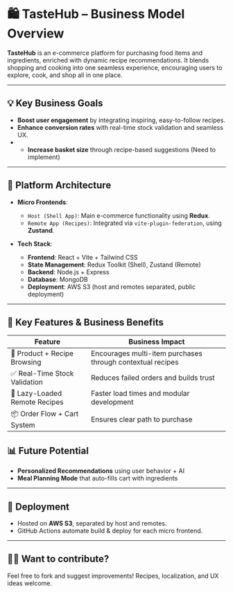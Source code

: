 # 🛍️ TasteHub – Business Model Overview

**TasteHub** is an e-commerce platform for purchasing food items and ingredients, enriched with dynamic recipe recommendations. It blends shopping and cooking into one seamless experience, encouraging users to explore, cook, and shop all in one place.

---

## 💡 Key Business Goals


- **Boost user engagement** by integrating inspiring, easy-to-follow recipes.
- **Enhance conversion rates** with real-time stock validation and seamless UX.
- - **Increase basket size** through recipe-based suggestions (Need to implement)

---

## 🔧 Platform Architecture

- **Micro Frontends**:
  - `Host (Shell App)`: Main e-commerce functionality using **Redux**.
  - `Remote App (Recipes)`: Integrated via `vite-plugin-federation`, using **Zustand**.

- **Tech Stack**:
  - **Frontend**: React + Vite + Tailwind CSS
  - **State Management**: Redux Toolkit (Shell), Zustand (Remote)
  - **Backend**: Node.js + Express
  - **Database**: MongoDB
  - **Deployment**: AWS S3 (host and remotes separated, public deployment)

---

## 🧠 Key Features & Business Benefits

| Feature                         | Business Impact                                           |
|-------------------------------|------------------------------------------------------------|
| 🛒 Product + Recipe Browsing  | Encourages multi-item purchases through contextual recipes |
| ✅ Real-Time Stock Validation | Reduces failed orders and builds trust                     |                 |
| 🔄 Lazy-Loaded Remote Recipes | Faster load times and modular development                  |
| 📦 Order Flow + Cart System   | Ensures clear path to purchase    |

## 📊 Future Potential

- **Personalized Recommendations** using user behavior + AI
- **Meal Planning Mode** that auto-fills cart with ingredients


---

## 🚀 Deployment

- Hosted on **AWS S3**, separated by host and remotes.
- GitHub Actions automate build & deploy for each micro frontend.

---

## 🙋‍♀️ Want to contribute?

Feel free to fork and suggest improvements! Recipes, localization, and UX ideas welcome.




